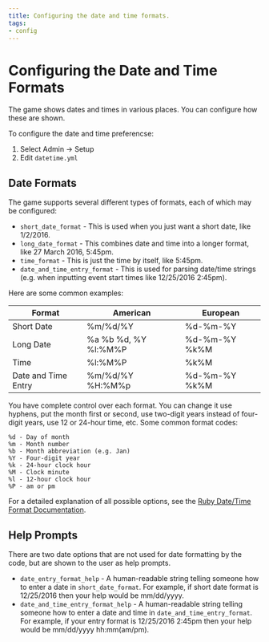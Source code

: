 ```yaml
---
title: Configuring the date and time formats.
tags:
- config
---
```

# Configuring the Date and Time Formats

The game shows dates and times in various places.  You can configure how these are shown. 

To configure the date and time preferencse:

1. Select Admin -> Setup
2. Edit `datetime.yml`
 
## Date Formats

The game supports several different types of formats, each of which may be configured:

* `short_date_format` - This is used when you just want a short date, like 1/2/2016.  
* `long_date_format` - This combines date and time into a longer format, like 27 March 2016, 5:45pm.
* `time_format` - This is just the time by itself, like 5:45pm.
* `date_and_time_entry_format` - This is used for parsing date/time strings (e.g. when inputting event start times like 12/25/2016 2:45pm).

Here are some common examples:

| Format | American | European |
| ---- | ---- | ---- |
| Short Date | %m/%d/%Y | %d-%m-%Y |
| Long Date | %a %b %d, %Y %l:%M%P  |  %d-%m-%Y %k%M |
| Time | %l:%M%P  | %k%M |
| Date and Time Entry | %m/%d/%Y %H:%M%p | %d-%m-%Y %k%M |


You have complete control over each format.  You can change it use hyphens, put the month first or second, use two-digit years instead of four-digit years, use 12 or 24-hour time, etc.  Some common format codes:

    %d - Day of month
    %m - Month number
    %b - Month abbreviation (e.g. Jan)
    %Y - Four-digit year
    %k - 24-hour clock hour
    %M - Clock minute
    %l - 12-hour clock hour
    %P - am or pm

For a detailed explanation of all possible options, see the [Ruby Date/Time Format Documentation](https://apidock.com/ruby/DateTime/strftime).

## Help Prompts

There are two date options that are not used for date formatting by the code, but are shown to the user as help prompts.

* `date_entry_format_help` - A human-readable string telling someone how to enter a date in `short_date_format`.  For example, if short date format is 12/25/2016 then your help would be mm/dd/yyyy.
* `date_and_time_entry_format_help` - A human-readable string telling someone how to enter a date and time in `date_and_time_entry_format`.  For example, if your entry format is 12/25/2016 2:45pm then your help would be mm/dd/yyyy hh:mm(am/pm).

